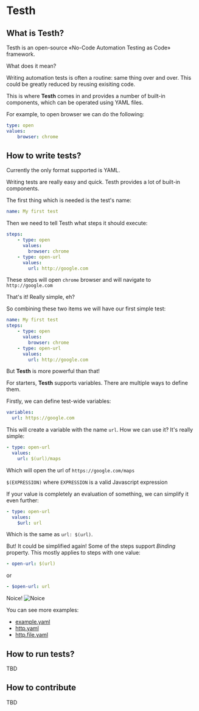 # Testh

##  What is Testh?

Testh is an open-source «No-Code Automation Testing as Code» framework.

What does it mean?

Writing automation tests is often a routine: same thing over and over. This could be greatly reduced by reusing exisiting code.

This is where **Testh** comes in and provides a number of built-in components, which can be operated using YAML files.

For example, to open browser we can do the following:

```yaml
type: open
values:
    browser: chrome
```

## How to write tests?

Currently the only format supported is YAML.

Writing tests are really easy and quick. Testh provides a lot of built-in components.

The first thing which is needed is the test's name:

```yaml
name: My first test
```

Then we need to tell Testh what steps it should execute:

```yaml
steps:
    - type: open
      values:
        browser: chrome
    - type: open-url
      values:
        url: http://google.com
```

These steps will open `chrome` browser and will navigate to `http://google.com`

That's it! Really simple, eh?

So combining these two items we will have our first simple test:

```yaml
name: My first test
steps:
    - type: open
      values:
        browser: chrome
    - type: open-url
      values:
        url: http://google.com
```

But **Testh** is more powerful than that!

For starters, **Testh** supports variables. There are multiple ways to define them.

Firstly, we can define test-wide variables:

```yaml
variables:
  url: https://google.com
```

This will create a variable with the name `url`. How we can use it? It's really simple:

```yaml
- type: open-url
  values:
    url: $(url)/maps
```

Which will open the url of `https://google.com/maps`

`$(EXPRESSION)` where `EXPRESSION` is a valid Javascript expression

If your value is completely an evaluation of something, we can simplify it even further:

```yaml
- type: open-url
  values:
    $url: url
```

Which is the same as `url: $(url)`.

But! It could be simplified again! Some of the steps support *Binding* property.  This mostly applies to steps with one value:

```yaml
- open-url: $(url)
```

or

```yaml
- $open-url: url
```

Noice! ![Noice](https://media0.giphy.com/media/yJFeycRK2DB4c/giphy.gif?cid=ecf05e4795bae8xc0m4k7f2w0et7n1rzsdwpamq53534zzzj&ep=v1_gifs_search&rid=giphy.gif&ct=g)

You can see more examples: 

- [example.yaml](./examples/example.yaml)
- [http.yaml](./examples/http.yaml)
- [http.file.yaml](./examples/http.file.yaml)

## How to run tests?

TBD

## How to contribute

TBD